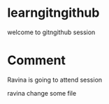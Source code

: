 # learngitngithub

welcome to gitngithub session

# Comment

Ravina is going to attend session

ravina change some file
